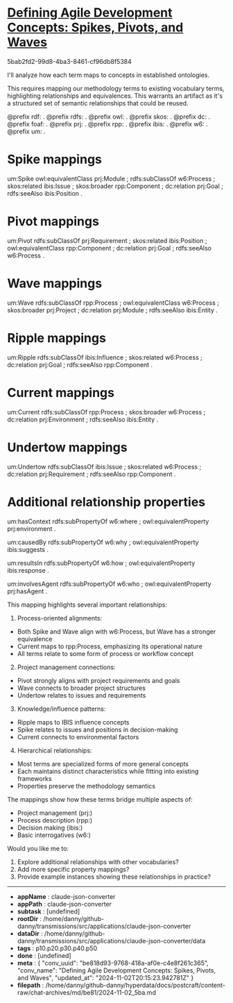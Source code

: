 # [Defining Agile Development Concepts: Spikes, Pivots, and Waves](https://claude.ai/chat/be818d93-9768-418a-af0e-c4e8f261c365)

5bab2fd2-99d8-4ba3-8461-cf96db8f5384

 I'll analyze how each term maps to concepts in established ontologies.

<antThinking>This requires mapping our methodology terms to existing vocabulary terms, highlighting relationships and equivalences. This warrants an artifact as it's a structured set of semantic relationships that could be reused.</antThinking>

<antArtifact identifier="methodology-mappings" type="application/vnd.ant.code" language="turtle" title="Methodology Term Mappings">
@prefix rdf: <http://www.w3.org/1999/02/22-rdf-syntax-ns#> .
@prefix rdfs: <http://www.w3.org/2000/01/rdf-schema#> .
@prefix owl: <http://www.w3.org/2002/07/owl#> .
@prefix skos: <http://www.w3.org/2004/02/skos/core#> .
@prefix dc: <http://purl.org/dc/elements/1.1/> .
@prefix foaf: <http://xmlns.com/foaf/0.1/> .
@prefix prj: <http://purl.org/stuff/project#> .
@prefix rpp: <http://www.citnames.com/2001/04/rpp#> .
@prefix ibis: <https://vocab.methodandstructure.com/ibis#> .
@prefix w6: <http://purl.org/ibis/w6#> .
@prefix um: <http://purl.org/stuff/um#> .

# Spike mappings
um:Spike
    owl:equivalentClass prj:Module ;
    rdfs:subClassOf w6:Process ;
    skos:related ibis:Issue ;
    skos:broader rpp:Component ;
    dc:relation prj:Goal ;
    rdfs:seeAlso ibis:Position .

# Pivot mappings
um:Pivot
    rdfs:subClassOf prj:Requirement ;
    skos:related ibis:Position ;
    owl:equivalentClass rpp:Component ;
    dc:relation prj:Goal ;
    rdfs:seeAlso w6:Process .

# Wave mappings
um:Wave
    rdfs:subClassOf rpp:Process ;
    owl:equivalentClass w6:Process ;
    skos:broader prj:Project ;
    dc:relation prj:Module ;
    rdfs:seeAlso ibis:Entity .

# Ripple mappings
um:Ripple
    rdfs:subClassOf ibis:Influence ;
    skos:related w6:Process ;
    dc:relation prj:Goal ;
    rdfs:seeAlso rpp:Component .

# Current mappings
um:Current
    rdfs:subClassOf rpp:Process ;
    skos:broader w6:Process ;
    dc:relation prj:Environment ;
    rdfs:seeAlso ibis:Entity .

# Undertow mappings
um:Undertow
    rdfs:subClassOf ibis:Issue ;
    skos:related w6:Process ;
    dc:relation prj:Requirement ;
    rdfs:seeAlso rpp:Component .

# Additional relationship properties
um:hasContext
    rdfs:subPropertyOf w6:where ;
    owl:equivalentProperty prj:environment .

um:causedBy
    rdfs:subPropertyOf w6:why ;
    owl:equivalentProperty ibis:suggests .

um:resultsIn
    rdfs:subPropertyOf w6:how ;
    owl:equivalentProperty ibis:response .

um:involvesAgent
    rdfs:subPropertyOf w6:who ;
    owl:equivalentProperty prj:hasAgent .
</antArtifact>

This mapping highlights several important relationships:

1. Process-oriented alignments:
- Both Spike and Wave align with w6:Process, but Wave has a stronger equivalence
- Current maps to rpp:Process, emphasizing its operational nature
- All terms relate to some form of process or workflow concept

2. Project management connections:
- Pivot strongly aligns with project requirements and goals
- Wave connects to broader project structures
- Undertow relates to issues and requirements

3. Knowledge/influence patterns:
- Ripple maps to IBIS influence concepts
- Spike relates to issues and positions in decision-making
- Current connects to environmental factors

4. Hierarchical relationships:
- Most terms are specialized forms of more general concepts
- Each maintains distinct characteristics while fitting into existing frameworks
- Properties preserve the methodology semantics

The mappings show how these terms bridge multiple aspects of:
- Project management (prj:)
- Process description (rpp:)
- Decision making (ibis:)
- Basic interrogatives (w6:)

Would you like me to:
1. Explore additional relationships with other vocabularies?
2. Add more specific property mappings?
3. Provide example instances showing these relationships in practice?

---

* **appName** : claude-json-converter
* **appPath** : claude-json-converter
* **subtask** : [undefined]
* **rootDir** : /home/danny/github-danny/transmissions/src/applications/claude-json-converter
* **dataDir** : /home/danny/github-danny/transmissions/src/applications/claude-json-converter/data
* **tags** : p10.p20.p30.p40.p50
* **done** : [undefined]
* **meta** : {
  "conv_uuid": "be818d93-9768-418a-af0e-c4e8f261c365",
  "conv_name": "Defining Agile Development Concepts: Spikes, Pivots, and Waves",
  "updated_at": "2024-11-02T20:15:23.942781Z"
}
* **filepath** : /home/danny/github-danny/hyperdata/docs/postcraft/content-raw/chat-archives/md/be81/2024-11-02_5ba.md